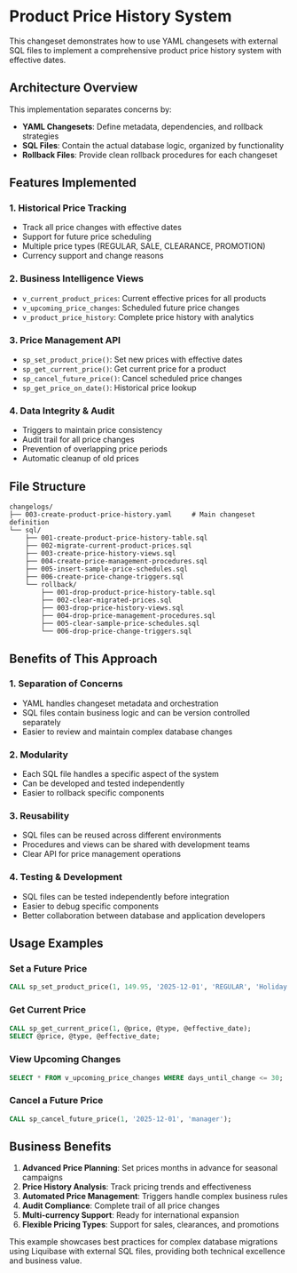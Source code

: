 # Product Price History System

This changeset demonstrates how to use YAML changesets with external SQL files to implement a comprehensive product price history system with effective dates.

## Architecture Overview

This implementation separates concerns by:
- **YAML Changesets**: Define metadata, dependencies, and rollback strategies
- **SQL Files**: Contain the actual database logic, organized by functionality
- **Rollback Files**: Provide clean rollback procedures for each changeset

## Features Implemented

### 1. Historical Price Tracking
- Track all price changes with effective dates
- Support for future price scheduling
- Multiple price types (REGULAR, SALE, CLEARANCE, PROMOTION)
- Currency support and change reasons

### 2. Business Intelligence Views
- `v_current_product_prices`: Current effective prices for all products
- `v_upcoming_price_changes`: Scheduled future price changes
- `v_product_price_history`: Complete price history with analytics

### 3. Price Management API
- `sp_set_product_price()`: Set new prices with effective dates
- `sp_get_current_price()`: Get current price for a product
- `sp_cancel_future_price()`: Cancel scheduled price changes
- `sp_get_price_on_date()`: Historical price lookup

### 4. Data Integrity & Audit
- Triggers to maintain price consistency
- Audit trail for all price changes
- Prevention of overlapping price periods
- Automatic cleanup of old prices

## File Structure

```
changelogs/
├── 003-create-product-price-history.yaml     # Main changeset definition
└── sql/
    ├── 001-create-product-price-history-table.sql
    ├── 002-migrate-current-product-prices.sql
    ├── 003-create-price-history-views.sql
    ├── 004-create-price-management-procedures.sql
    ├── 005-insert-sample-price-schedules.sql
    ├── 006-create-price-change-triggers.sql
    └── rollback/
        ├── 001-drop-product-price-history-table.sql
        ├── 002-clear-migrated-prices.sql
        ├── 003-drop-price-history-views.sql
        ├── 004-drop-price-management-procedures.sql
        ├── 005-clear-sample-price-schedules.sql
        └── 006-drop-price-change-triggers.sql
```

## Benefits of This Approach

### 1. **Separation of Concerns**
- YAML handles changeset metadata and orchestration
- SQL files contain business logic and can be version controlled separately
- Easier to review and maintain complex database changes

### 2. **Modularity**
- Each SQL file handles a specific aspect of the system
- Can be developed and tested independently
- Easier to rollback specific components

### 3. **Reusability**
- SQL files can be reused across different environments
- Procedures and views can be shared with development teams
- Clear API for price management operations

### 4. **Testing & Development**
- SQL files can be tested independently before integration
- Easier to debug specific components
- Better collaboration between database and application developers

## Usage Examples

### Set a Future Price
```sql
CALL sp_set_product_price(1, 149.95, '2025-12-01', 'REGULAR', 'Holiday season pricing', 'pricing_manager');
```

### Get Current Price
```sql
CALL sp_get_current_price(1, @price, @type, @effective_date);
SELECT @price, @type, @effective_date;
```

### View Upcoming Changes
```sql
SELECT * FROM v_upcoming_price_changes WHERE days_until_change <= 30;
```

### Cancel a Future Price
```sql
CALL sp_cancel_future_price(1, '2025-12-01', 'manager');
```

## Business Benefits

1. **Advanced Price Planning**: Set prices months in advance for seasonal campaigns
2. **Price History Analysis**: Track pricing trends and effectiveness
3. **Automated Price Management**: Triggers handle complex business rules
4. **Audit Compliance**: Complete trail of all price changes
5. **Multi-currency Support**: Ready for international expansion
6. **Flexible Pricing Types**: Support for sales, clearances, and promotions

This example showcases best practices for complex database migrations using Liquibase with external SQL files, providing both technical excellence and business value.
